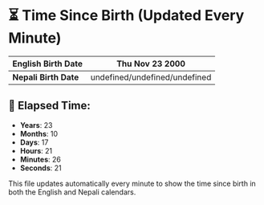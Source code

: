 # ⏳ Time Since Birth (Updated Every Minute)

| **English Birth Date** | Thu Nov 23 2000 |
|------------------------|-------------------------------------|
| **Nepali Birth Date**  | undefined/undefined/undefined                  |

## 📅 Elapsed Time:

- **Years**: 23
- **Months**: 10
- **Days**: 17
- **Hours**: 21
- **Minutes**: 26
- **Seconds**: 21

This file updates automatically every minute to show the time since birth in both the English and Nepali calendars.